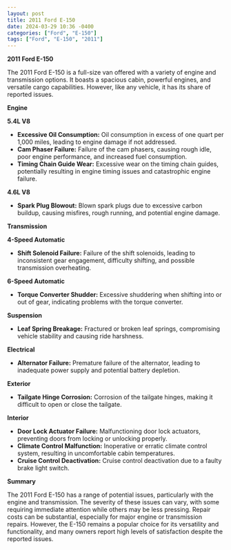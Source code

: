 ```yaml
---
layout: post
title: 2011 Ford E-150
date: 2024-03-29 10:36 -0400
categories: ["Ford", "E-150"]
tags: ["Ford", "E-150", "2011"]
---
```

**2011 Ford E-150**

The 2011 Ford E-150 is a full-size van offered with a variety of engine and transmission options. It boasts a spacious cabin, powerful engines, and versatile cargo capabilities. However, like any vehicle, it has its share of reported issues.

**Engine**

**5.4L V8**
* **Excessive Oil Consumption:** Oil consumption in excess of one quart per 1,000 miles, leading to engine damage if not addressed.
* **Cam Phaser Failure:** Failure of the cam phasers, causing rough idle, poor engine performance, and increased fuel consumption.
* **Timing Chain Guide Wear:** Excessive wear on the timing chain guides, potentially resulting in engine timing issues and catastrophic engine failure.

**4.6L V8**
* **Spark Plug Blowout:** Blown spark plugs due to excessive carbon buildup, causing misfires, rough running, and potential engine damage.

**Transmission**

**4-Speed Automatic**
* **Shift Solenoid Failure:** Failure of the shift solenoids, leading to inconsistent gear engagement, difficulty shifting, and possible transmission overheating.

**6-Speed Automatic**
* **Torque Converter Shudder:** Excessive shuddering when shifting into or out of gear, indicating problems with the torque converter.

**Suspension**

* **Leaf Spring Breakage:** Fractured or broken leaf springs, compromising vehicle stability and causing ride harshness.

**Electrical**

* **Alternator Failure:** Premature failure of the alternator, leading to inadequate power supply and potential battery depletion.

**Exterior**

* **Tailgate Hinge Corrosion:** Corrosion of the tailgate hinges, making it difficult to open or close the tailgate.

**Interior**

* **Door Lock Actuator Failure:** Malfunctioning door lock actuators, preventing doors from locking or unlocking properly.
* **Climate Control Malfunction:** Inoperative or erratic climate control system, resulting in uncomfortable cabin temperatures.
* **Cruise Control Deactivation:** Cruise control deactivation due to a faulty brake light switch.

**Summary**

The 2011 Ford E-150 has a range of potential issues, particularly with the engine and transmission. The severity of these issues can vary, with some requiring immediate attention while others may be less pressing. Repair costs can be substantial, especially for major engine or transmission repairs. However, the E-150 remains a popular choice for its versatility and functionality, and many owners report high levels of satisfaction despite the reported issues.
